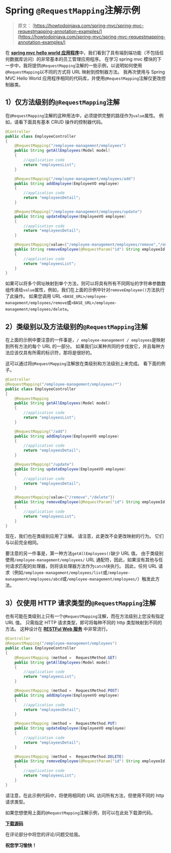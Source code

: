 # Spring `@RequestMapping`注解示例

> 原文： [https://howtodoinjava.com/spring-mvc/spring-mvc-requestmapping-annotation-examples/](https://howtodoinjava.com/spring-mvc/spring-mvc-requestmapping-annotation-examples/)

在 [**spring mvc hello world 应用程序**](//howtodoinjava.com/spring/spring-mvc/spring-mvc-hello-world-example/)中，我们看到了具有端到端功能（不包括任何数据库访问）的非常基本的员工管理应用程序。 在学习 spring mvc 模块的下一步中，我将提供`@RequestMapping`注解的一些示例，以说明如何使用`@RequestMapping`以不同的方式将 URL 映射到控制器方法。 我再次使用与 Spring MVC Hello World 应用程序相同的代码库，并使用`@RequestMapping`注解仅更改控制器类。

## 1）仅方法级别的`@RequestMapping`注解

在`@RequestMapping`注解的这种用法中，必须提供完整的路径作为`value`属性。 例如，请看下面具有基本 CRUD 操作的控制器代码。

```java
@Controller
public class EmployeeController 
{
	@RequestMapping("/employee-management/employees")
	public String getAllEmployees(Model model)
	{
		//application code
		return "employeesList";
	}

	@RequestMapping("/employee-management/employees/add")
	public String addEmployee(EmployeeVO employee)
	{
		//application code
		return "employeesDetail";
	}

	@RequestMapping("/employee-management/employees/update")
	public String updateEmployee(EmployeeVO employee)
	{
		//application code
		return "employeesDetail";
	}

	@RequestMapping(value={"/employee-management/employees/remove","/employee-management/employees/delete"})
	public String removeEmployee(@RequestParam("id") String employeeId)
	{
		//application code
		return "employeesList";
	}
}

```

如果可以将多个网址映射到单个方法，则可以将具有所有不同网址的字符串参数数组传递给`value`属性，例如，我们在上面的示例中针对`removeEmployee()`方法执行了此操作。 如果您调用 URL `<BASE_URL>/employee-management/employees/remove`或`<BASE_URL>/employee-management/employees/delete`。

## 2）类级别以及方法级别的`@RequestMapping`注解

在上面的示例中要注意的一件事是，`/ employee-management / employees`是映射到所有方法的每个 URL 的一部分。 如果我们以某种共同的步伐放它，并且每种方法应该仅具有所需的标识符，那将是很好的。

这可以通过将`@RequestMapping`注解放在类级别和方法级别上来完成。 看下面的例子。

```java
@Controller
@RequestMapping("/employee-management/employees/*")
public class EmployeeController 
{
	@RequestMapping
	public String getAllEmployees(Model model)
	{
		//application code
		return "employeesList";
	}

	@RequestMapping("/add")
	public String addEmployee(EmployeeVO employee)
	{
		//application code
		return "employeesDetail";
	}

	@RequestMapping("/update")
	public String updateEmployee(EmployeeVO employee)
	{
		//application code
		return "employeesDetail";
	}

	@RequestMapping(value={"/remove","/delete"})
	public String removeEmployee(@RequestParam("id") String employeeId)
	{
		//application code
		return "employeesList";
	}
}

```

现在，我们也在类级别应用了注解。 请注意，此更改不会更改映射的行为。 它们与以前完全相同。

要注意的另一件事是，第一种方法`getAllEmployees()`缺少 URL 值。 由于类级别使用`/employee-management/employees/` URL 通配符，因此，如果没有其他与任何请求匹配的处理器，则将该处理器方法作为`catch`块执行。 因此，任何 URL 请求（例如`/employee-management/employees/list`或`/employee-management/employees/abcd`或`/employee-management/employees/`）触发此方法。

## 3）仅使用 HTTP 请求类型的`@RequestMapping`注解

也有可能在类级别上只有一个`@RequestMapping`注解，而在方法级别上您没有指定 URL 值。 只需指定 HTTP 请求类型，即可将每种不同的 http 类型映射到不同的方法。 这种设计在 [**RESTFul Web 服务**](//howtodoinjava.com/restful-web-service/) 中非常流行。

```java
@Controller
@RequestMapping("/employee-management/employees")
public class EmployeeController 
{
	@RequestMapping (method =  RequestMethod.GET)
	public String getAllEmployees(Model model)
	{
		//application code
		return "employeesList";
	}

	@RequestMapping (method =  RequestMethod.POST)
	public String addEmployee(EmployeeVO employee)
	{
		//application code
		return "employeesDetail";
	}

	@RequestMapping (method =  RequestMethod.PUT)
	public String updateEmployee(EmployeeVO employee)
	{
		//application code
		return "employeesDetail";
	}

	@RequestMapping (method =  RequestMethod.DELETE)
	public String removeEmployee(@RequestParam("id") String employeeId)
	{
		//application code
		return "employeesList";
	}
}

```

请注意，在此示例代码中，将使用相同的 URL 访问所有方法，但使用不同的 http 请求类型。

如果您想使用上面的`@RequestMapping`注解示例，则可以在此处下载源代码。

[**下载源码**](https://drive.google.com/file/d/0B7yo2HclmjI4WTk4NzVVenRHS2c/view?usp=sharing)

在评论部分中将您的评论/问题交给我。

**祝您学习愉快！**